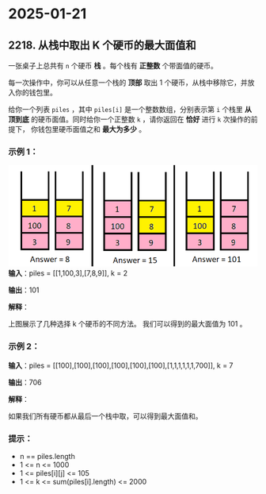 # 2025-01-21

## 2218. 从栈中取出 K 个硬币的最大面值和

一张桌子上总共有 `n` 个硬币 **栈** 。每个栈有 **正整数** 个带面值的硬币。


每一次操作中，你可以从任意一个栈的 **顶部** 取出 1 个硬币，从栈中移除它，并放入你的钱包里。

给你一个列表 `piles` ，其中 `piles[i]` 是一个整数数组，分别表示第 `i` 个栈里 **从顶到底** 
的硬币面值。同时给你一个正整数 `k` ，请你返回在 **恰好** 进行 `k` 次操作的前提下，
你钱包里硬币面值之和 **最大为多少** 。



### 示例 1：
![](Day21_1.png)
**输入**：piles = [[1,100,3],[7,8,9]], k = 2

**输出**：101

**解释**：

上图展示了几种选择 k 个硬币的不同方法。
我们可以得到的最大面值为 101 。

### 示例 2：

**输入**：piles = [[100],[100],[100],[100],[100],[100],[1,1,1,1,1,1,700]], k = 7

**输出**：706

**解释**：

如果我们所有硬币都从最后一个栈中取，可以得到最大面值和。


### 提示：

- n == piles.length
- 1 <= n <= 1000
- 1 <= piles[i][j] <= 105
- 1 <= k <= sum(piles[i].length) <= 2000